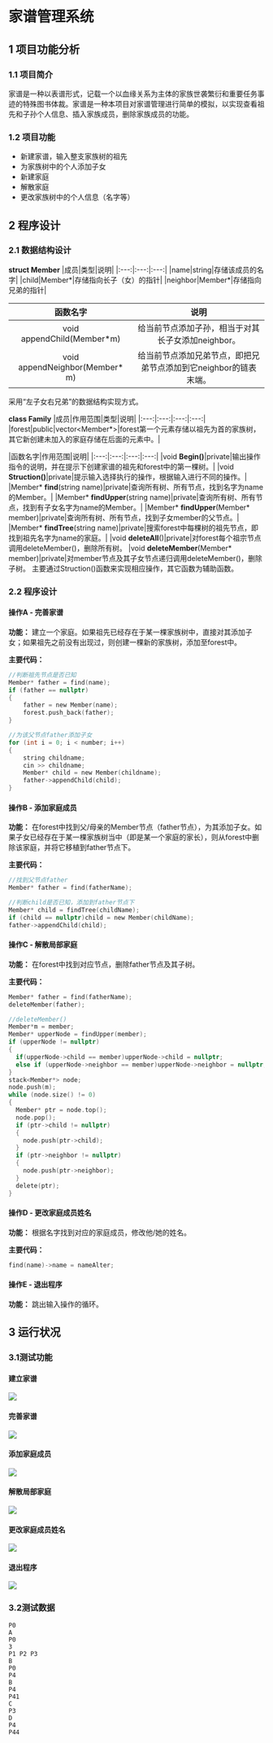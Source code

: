 # 家谱管理系统
## 1 项目功能分析
### 1.1 项目简介
家谱是一种以表谱形式，记载一个以血缘关系为主体的家族世袭繁衍和重要任务事迹的特殊图书体裁。家谱是一种本项目对家谱管理进行简单的模拟，以实现查看祖先和子孙个人信息、插入家族成员，删除家族成员的功能。
### 1.2 项目功能
- 新建家谱，输入整支家族树的祖先
- 为家族树中的个人添加子女
- 新建家庭
- 解散家庭
- 更改家族树中的个人信息（名字等）
## 2 程序设计
### 2.1 数据结构设计
**struct Member**
|成员|类型|说明|
|:---:|:---:|:---:|
|name|string|存储该成员的名字|
|child|Member*|存储指向长子（女）的指针|
|neighbor|Member*|存储指向兄弟的指针|

|函数名字|说明|
|:---:|:---:|
|void appendChild(Member*m)|给当前节点添加子孙，相当于对其长子女添加neighbor。
|void appendNeighbor(Member* m)|给当前节点添加兄弟节点，即把兄弟节点添加到它neighbor的链表末端。

采用“左子女右兄弟”的数据结构实现方式。

**class Family**
|成员|作用范围|类型|说明|
|:---:|:---:|:---:|:---:|
|forest|public|vector<Member*>|forest第一个元素存储以祖先为首的家族树，其它新创建未加入的家庭存储在后面的元素中。|

|函数名字|作用范围|说明|
|:---:|:---:|:---:|:---:|
|void **Begin()**|private|输出操作指令的说明，并在提示下创建家谱的祖先和forest中的第一棵树。|
|void **Struction()**|private|提示输入选择执行的操作，根据输入进行不同的操作。|
|Member* **find**(string name)|private|查询所有树、所有节点，找到名字为name的Member。|
|Member* **findUpper**(string name)|private|查询所有树、所有节点，找到有子女名字为name的Member。|
|Member* **findUpper**(Member* member)|private|查询所有树、所有节点，找到子女member的父节点。|
|Member* **findTree**(string name)|private|搜索forest中每棵树的祖先节点，即找到祖先名字为name的家庭。|
|void **deleteAll**()|private|对forest每个祖宗节点调用deleteMember()，删除所有树。
|void **deleteMember**(Member* member)|private|对member节点及其子女节点递归调用deleteMember()，删除子树。
主要通过Struction()函数来实现相应操作，其它函数为辅助函数。
### 2.2 程序设计
#### 操作A - 完善家谱
**功能：** 建立一个家庭。如果祖先已经存在于某一棵家族树中，直接对其添加子女；如果祖先之前没有出现过，则创建一棵新的家族树，添加至forest中。

**主要代码：** 

```c
//判断祖先节点是否已知
Member* father = find(name);
if (father == nullptr)
{
    father = new Member(name);
    forest.push_back(father);
}

//为该父节点father添加子女
for (int i = 0; i < number; i++)
{
    string childname;
    cin >> childname;
    Member* child = new Member(childname);
    father->appendChild(child);
}
```
#### 操作B - 添加家庭成员
**功能：** 在forest中找到父/母亲的Member节点（father节点），为其添加子女。如果子女已经存在于某一棵家族树当中（即是某一个家庭的家长），则从forest中删除该家庭，并将它移植到father节点下。

**主要代码：** 
```c
//找到父节点father
Member* father = find(fatherName);

//判断child是否已知，添加到father节点下
Member* child = findTree(childName);
if (child == nullptr)child = new Member(childName);
father->appendChild(child);
```
#### 操作C - 解散局部家庭
**功能：** 在forest中找到对应节点，删除father节点及其子树。

**主要代码：** 
```c
Member* father = find(fatherName);
deleteMember(father);

//deleteMember()
Member*m = member;
Member* upperNode = findUpper(member);
if (upperNode != nullptr)
{
  if(upperNode->child == member)upperNode->child = nullptr;
  else if (upperNode->neighbor == member)upperNode->neighbor = nullptr;
}
stack<Member*> node;
node.push(m);
while (node.size() != 0)
{
  Member* ptr = node.top();
  node.pop();
  if (ptr->child != nullptr)
  {
    node.push(ptr->child);
  }
  if (ptr->neighbor != nullptr)
  {
    node.push(ptr->neighbor);
  }
  delete(ptr);
}
```

#### 操作D - 更改家庭成员姓名
**功能：** 根据名字找到对应的家庭成员，修改他/她的姓名。

**主要代码：** 
```c
find(name)->name = nameAlter;
```
#### 操作E - 退出程序
**功能：** 跳出输入操作的循环。
## 3 运行状况
### 3.1测试功能
#### 建立家谱
![](pic/61.png)
#### 完善家谱
![](pic/62.png)
#### 添加家庭成员
![](pic/63.png)
#### 解散局部家庭
![](pic/64.png)
#### 更改家庭成员姓名
![](pic/65.png)
#### 退出程序
![](pic/66.png)
### 3.2测试数据

```
P0
A
P0
3
P1 P2 P3
B
P0
P4
B
P4
P41
C
P3
D
P4
P44
```